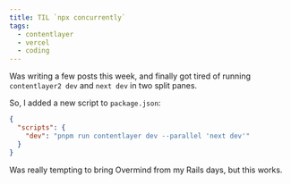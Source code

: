 ```yaml
---
title: TIL `npx concurrently`
tags:
  - contentlayer
  - vercel
  - coding
---
```


Was writing a few posts this week, and finally got tired of running `contentlayer2 dev` and `next dev` in two split panes.

So, I added a new script to `package.json`:

```json
{
  "scripts": {
    "dev": "pnpm run contentlayer dev --parallel 'next dev'"
  }
}
```

Was really tempting to bring Overmind from my Rails days, but this works.
